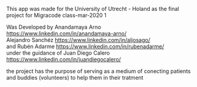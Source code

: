 This app was made for the University of Utrecht - Holand as the final project for Migracode class-mar-2020 1 

Was Developed by Anandamaya Arno https://www.linkedin.com/in/anandamaya-arno/ <br>
Alejandro Sanchéz https://www.linkedin.com/in/aljosago/ <br>
and Rubén Adarme https://www.linkedin.com/in/rubenadarme/ <br>
under the guidance of Juan Diego Calero https://www.linkedin.com/in/juandiegocalero/ <br> 

the project has the purpose of serving as a medium of conecting patients and buddies (volunteers) to help them in their tratment
